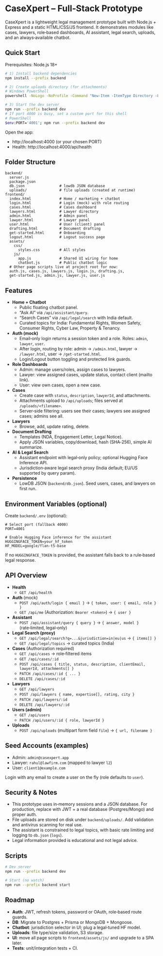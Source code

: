 # CaseXpert – Full‑Stack Prototype

CaseXpert is a lightweight legal management prototype built with Node.js + Express and a static HTML/CSS/JS frontend. It demonstrates modules like cases, lawyers, role‑based dashboards, AI assistant, legal search, uploads, and an always‑available chatbot.

## Quick Start

Prerequisites: Node.js 18+

```bash
# 1) Install backend dependencies
npm install --prefix backend

# 2) Create uploads directory (for attachments)
# Windows PowerShell
powershell -NoLogo -NoProfile -Command "New-Item -ItemType Directory -Force backend/uploads | Out-Null"

# 3) Start the dev server
npm run --prefix backend dev
# If port 4000 is busy, set a custom port for this shell
# PowerShell
$env:PORT='4001'; npm run --prefix backend dev
```

Open the app:
- http://localhost:4000 (or your chosen PORT)
- Health: http://localhost:4000/api/health

## Folder Structure

```
backend/
  server.js
  package.json
  db.json                # lowdb JSON database
  uploads/               # file uploads (created at runtime)
frontend/
  index.html             # Home / marketing + chatbot
  login.html             # Login (mock) with role routing
  cases.html             # Cases dashboard
  lawyers.html           # Lawyer directory
  admin.html             # Admin panel
  lawyer.html            # Lawyer panel
  user.html              # User (client) panel
  drafting.html          # Document drafting
  get-started.html       # Onboarding
  logout.html            # Logout success page
  assets/
    css/
      styles.css         # All styles
    js/
      app.js             # Shared UI wiring for home
      chatbot.js         # Public chatbot logic
  # Other page scripts live at project root for now:
  auth.js, cases.js, lawyers.js, login.js, drafting.js,
  get-started.js, admin.js, lawyer.js, user.js
```

## Features

- **Home + Chatbot**
  - Public floating chatbot panel.
  - “Ask AI” via `/api/assistant/query`.
  - “Search Cases” via `/api/legal/search` with India default.
  - Curated topics for India: Fundamental Rights, Women Safety, Consumer Rights, Cyber Law, Property & Tenancy.
- **Auth (mock)**
  - Email‑only login returns a session token and a role. Roles: `admin`, `lawyer`, `user`.
  - After login, routing by role: admin → `/admin.html`, lawyer → `/lawyer.html`, user → `/get-started.html`.
  - Login/Logout button toggling and protected link guards.
- **Role Dashboards**
  - Admin: manage users/roles, assign cases to lawyers.
  - Lawyer: view assigned cases, update status, contact client (mailto link).
  - User: view own cases, open a new case.
- **Cases**
  - Create case with `status`, `description`, `lawyerId`, and attachments.
  - Attachments upload to `/api/uploads`; files served at `/uploads/<filename>`.
  - Server‑side filtering: users see their cases; lawyers see assigned cases; admins see all.
- **Lawyers**
  - Browse, add, update rating, delete.
- **Document Drafting**
  - Templates (NDA, Engagement Letter, Legal Notice).
  - Apply JSON variables, copy/download, hash (SHA‑256), simple AI summarize.
- **AI & Legal Search**
  - Assistant endpoint with legal‑only policy; optional Hugging Face Inference API.
  - Jurisdiction‑aware legal search proxy (India default; EU/US supported by query param).
- **Persistence**
  - LowDB JSON (`backend/db.json`). Seed users, cases, and lawyers on first run.

## Environment Variables (optional)

Create `backend/.env` (optional):

```
# Select port (fallback 4000)
PORT=4001

# Enable Hugging Face inference for the assistant
HUGGINGFACE_TOKEN=your_hf_token
HF_MODEL=google/flan-t5-base
```

If no `HUGGINGFACE_TOKEN` is provided, the assistant falls back to a rule‑based legal response.

## API Overview

- **Health**
  - `GET /api/health`
- **Auth** (mock)
  - `POST /api/auth/login { email }` → `{ token, user: { email, role } }`
  - `GET /api/me` (Authorization: `Bearer <token>`) → `{ user }`
- **Assistant**
  - `POST /api/assistant/query { query }` → `{ answer, model }` (rate‑limited, legal‑only)
- **Legal Search (proxy)**
  - `GET /api/legal/search?q=...&jurisdiction=in|eu|us` → `{ items[] }`
  - `GET /api/legal/topics` → curated topics (India)
- **Cases** (Authorization required)
  - `GET /api/cases` → role‑filtered items
  - `GET /api/cases/:id`
  - `POST /api/cases { title, status, description, clientEmail, lawyerId, attachments[] }`
  - `PATCH /api/cases/:id { ... }`
  - `DELETE /api/cases/:id`
- **Lawyers**
  - `GET /api/lawyers`
  - `POST /api/lawyers { name, expertise[], rating, city }`
  - `PATCH /api/lawyers/:id`
  - `DELETE /api/lawyers/:id`
- **Users (admin)**
  - `GET /api/users`
  - `PATCH /api/users/:id { role, lawyerId }`
- **Uploads**
  - `POST /api/uploads` (multipart form field `file`) → `{ url, filename }`

## Seed Accounts (examples)

- Admin: `admin@casexpert.app`
- Lawyer: `rahul@lawfirm.com` (mapped to lawyer `l2`)
- User: `client1@example.com`

Login with any email to create a user on the fly (role defaults to `user`).

## Security & Notes

- This prototype uses in‑memory sessions and a JSON database. For production, replace with JWT + a real database (Postgres/Mongo) and proper auth.
- File uploads are stored on disk under `backend/uploads/`. Add validation and antivirus scanning for real use.
- The assistant is constrained to legal topics, with basic rate limiting and logging to `db.json` (`logs`).
- Legal information provided is educational and not legal advice.

## Scripts

```bash
# Dev server
npm run --prefix backend dev

# Start (no watch)
npm run --prefix backend start
```

## Roadmap

- **Auth**: JWT, refresh tokens, password or OAuth, role‑based route guards.
- **DB**: Migrate to Postgres + Prisma or MongoDB + Mongoose.
- **Chatbot**: jurisdiction selector in UI; plug a legal‑tuned HF model.
- **Uploads**: file type/size validation, S3 storage.
- **UI**: move all page scripts to `frontend/assets/js/` and upgrade to a SPA later.
- **Tests**: unit/integration tests + CI.
